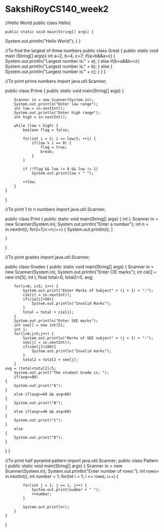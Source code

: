 # SakshiRoyCS140_week2
//Hello World
public class Hello{

    public static void main(String[] args) {
System.out.println("Hello World");
    }
}

//To find the largest of three numbers
public class Great {
    public static void main (String[] args){
        int a=2, b=4, c=7;
        if(a>b&&a>c)
        {
            System.out.println("Largest number is:" + a);
        }
        else if(b>a&&b>c){
            System.out.println("Largest number is:" + b);
        }
        else
        {
            System.out.println("Largest number is:" + c);
        }
    }
}

//To print prime numbers
import java.util.Scanner;

public class Prime {
    public static void main(String[] args) {

        Scanner in = new Scanner(System.in);
        System.out.println("Enter low range");
        int low = in.nextInt();
        System.out.println("Enter high range");
        int high = in.nextInt();

        while (low < high) {
            boolean flag = false;

            for(int i = 2; i <= low/2; ++i) {
                if(low % i == 0) {
                    flag = true;
                    break;
                }
            }

            if (!flag && low != 0 && low != 1)
                System.out.print(low + " ");

            ++low;
        }
    }
}

//To print 1 to n numbers
import java.util.Scanner;

public class Print {
    public static void main(String[] args)
    {
        int i;
        Scanner in = new Scanner(System.in);
        System.out.println("Enter a number");
        int n = in.nextInt();
        for(i=1;i<=n;i++)
        {
            System.out.println(i);
        }

    }
}

//To print grades
import java.util.Scanner;

public class Grades {
    public static void main(String[] args)
    {
        Scanner in = new Scanner(System.in);
        System.out.println("Enter CIE marks");
    int cie[] = new int[5];
    int i;
    float total=0, total2=0, avg;

        for(i=0; i<5; i++) {
            System.out.print("Enter Marks of Subject" + (i + 1) + ":");
            cie[i] = in.nextInt();
            if(cie[i]>50){
                System.out.println("Invalid Marks");
            }
            total = total + cie[i];
        }
        System.out.println("Enter SEE marks");
        int see[] = new int[5];
        int j;
        for(j=0;j<5;j++) {
            System.out.println("Marks of SEE subject" + (j + 1) + ":");
            see[j] = in.nextInt();
            if(see[j]>100){
                System.out.println("Invalid marks");
            }
            total2 = total2 + see[j];
        }
    avg = (total+total2)/5;
        System.out.print("The student Grade is: ");
        if(avg>=80)
    {
        System.out.print("A");
    }
        else if(avg>=60 && avg<80)
    {
        System.out.print("B");
    }
        else if(avg>=40 && avg<60)
    {
        System.out.print("C");
    }
        else
    {
        System.out.print("D");
    }
}
}

//To print half pyramid pattern
import java.util.Scanner;
public class Pattern {
    public static void main(String[] args) {
         Scanner in = new Scanner(System.in);
         System.out.println("Enter number of rows:");
        int rows= in.nextInt();
        int number = 1;
        for(int i = 1; i <= rows; i++) {

            for(int j = 1; j <= i; j++) {
                System.out.print(number + " ");
                ++number;
            }

            System.out.println();
        }
    }
}
